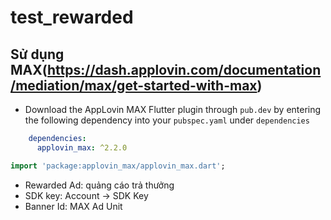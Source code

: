 # test_rewarded

## Sử dụng MAX(https://dash.applovin.com/documentation/mediation/max/get-started-with-max)

- Download the AppLovin MAX Flutter plugin through ```pub.dev``` by entering the following dependency into your ```pubspec.yaml``` under ```dependencies```

```yaml
    dependencies:
      applovin_max: ^2.2.0
```

```dart
import 'package:applovin_max/applovin_max.dart';
```

- Rewarded Ad: quảng cáo trả thưởng
- SDK key: Account -> SDK Key
- Banner Id: MAX Ad Unit